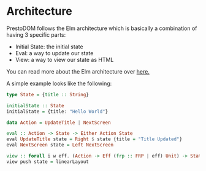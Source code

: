 # Architecture

PrestoDOM follows the Elm architecture which is basically a combination of having 3 specific parts:

* Initial State: the initial state
* Eval: a way to update our state
* View: a way to view our state as HTML

You can read more about the Elm architecture over [here.](https://guide.elm-lang.org/architecture/)

A simple example looks like the following:

```haskell
type State = {title :: String}

initialState :: State
initialState = {title: "Hello World"}

data Action = UpdateTitle | NextScreen

eval :: Action -> State -> Either Action State
eval UpdateTitle state = Right $ state {title = "Title Updated"}
eval NextScreen state = Left NextScreen

view :: forall i w eff. (Action -> Eff (frp :: FRP | eff) Unit) -> State -> PrestoDOM Action w
view push state = linearLayout
  
```



